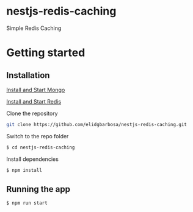 # nestjs-redis-caching

Simple Redis Caching 

# Getting started

## Installation

[Install and Start Mongo](https://docs.mongodb.com/guides/server/install/)

[Install and Start Redis](https://redis.io/topics/quickstart) 

Clone the repository

```bash
git clone https://github.com/elidgbarbosa/nestjs-redis-caching.git
```

Switch to the repo folder

```bash
$ cd nestjs-redis-caching
```
    
Install dependencies
    
```bash
$ npm install
```

## Running the app

```bash
$ npm run start
```


